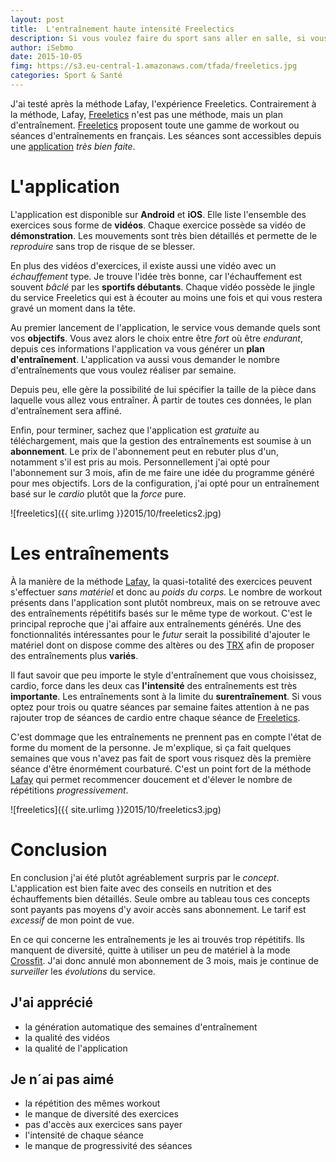 ```yaml
---
layout: post
title:  L'entraînement haute intensité Freelectics
description: Si vous voulez faire du sport sans aller en salle, si vous possédez un téléphone Freeletics est peut-être fait pour vous.
author: iSebmo
date: 2015-10-05
fimg: https://s3.eu-central-1.amazonaws.com/tfada/freeletics.jpg
categories: Sport & Santé
---
```


J'ai testé après la méthode Lafay, l'expérience Freeletics. Contrairement à la méthode, Lafay, [Freeletics][app] n'est pas une méthode, mais un plan d'entraînement. 
[Freeletics][app] proposent toute une gamme de workout ou séances d'entraînements en français. Les séances sont accessibles depuis une [application][app] *très bien faite*. 

# L'application 
L'application est disponible sur **Android** et **iOS**. Elle liste l'ensemble des exercices sous forme de **vidéos**. Chaque exercice possède sa vidéo de **démonstration**. Les mouvements sont très bien détaillés et permette de le *reproduire* sans trop de risque de se blesser. 

En plus des vidéos d'exercices, il existe aussi une vidéo avec un *échauffement* type. Je trouve l'idée très bonne, car l'échauffement est souvent *bâclé* par les **sportifs débutants**. 
Chaque vidéo possède le jingle du service Freeletics qui est à écouter au moins une fois et qui vous restera gravé un moment dans la tête. 

Au premier lancement de l'application, le service vous demande quels sont vos **objectifs**. Vous avez alors le choix entre être *fort* où être *endurant*, depuis ces informations l'application va vous générer un **plan d'entraînement**. L'application va aussi vous demander le nombre d'entraînements que vous voulez réaliser par semaine. 

Depuis peu, elle gère la possibilité de lui spécifier la taille de la pièce dans laquelle vous allez vous entraîner. À partir de toutes ces données, le plan d'entraînement sera affiné. 

Enfin, pour terminer, sachez que l'application est *gratuite* au téléchargement, mais que la gestion des entraînements est soumise à un **abonnement**. Le prix de l'abonnement peut en rebuter plus d'un, notamment s'il est pris au mois. Personnellement j'ai opté pour l'abonnement sur 3 mois, afin de me faire une idée du programme généré  pour mes objectifs. 
Lors de la configuration, j'ai opté pour un entraînement basé sur le *cardio* plutôt que la *force* pure. 

![freeletics]({{ site.urlimg }}2015/10/freeletics2.jpg)

# Les entraînements 
À la manière de la méthode [Lafay][Lafay], la quasi-totalité des exercices peuvent s'effectuer *sans matériel* et donc au *poids du corps.* Le nombre de workout présents dans l'application sont plutôt nombreux, mais on se retrouve avec des entraînements répétitifs basés sur le même type de workout. 
C'est le principal reproche que j'ai affaire aux entraînements générés. Une des fonctionnalités intéressantes pour le *futur* serait la possibilité d'ajouter le matériel dont on dispose comme des altères ou des [TRX][trx] afin de proposer des entraînements plus **variés**. 

Il faut savoir que peu importe le style d'entraînement que vous choisissez, cardio, force dans les deux cas **l'intensité** des entraînements est très **importante**. Les entraînements sont à la limite du **surentraînement**. Si vous optez pour trois ou quatre séances par semaine faites attention à ne pas rajouter trop de séances de cardio entre chaque séance de [Freeletics][app]. 

C'est dommage que les entraînements ne prennent pas en compte l'état de forme du moment de la personne. Je m'explique, si ça fait quelques semaines que vous n'avez pas fait de sport vous risquez dès la première séance d'être énormément courbaturé. 
C'est un point fort de la méthode [Lafay][Lafay] qui permet recommencer doucement et d'élever le nombre de répétitions *progressivement*. 

![freeletics]({{ site.urlimg }}2015/10/freeletics3.jpg)

# Conclusion 
En conclusion j'ai été plutôt agréablement surpris par le *concept*. L'application est bien faite avec des conseils en nutrition et des échauffements bien détaillés. Seule ombre au tableau tous ces concepts sont payants pas moyens d'y avoir accès sans abonnement. Le tarif est *excessif* de mon point de vue. 

En ce qui concerne les entraînements je les ai trouvés trop répétitifs. Ils manquent de diversité, quitte à utiliser un peu de matériel à la mode [Crossfit][Crossfit]. 
J'ai donc annulé mon abonnement de 3 mois, mais je continue de *surveiller* les *évolutions* du service. 

## J'ai apprécié 
* la génération automatique des semaines d'entraînement 
* la qualité des vidéos 
* la qualité de l'application 

## Je n´ai pas aimé 
* la répétition des mêmes workout
* le manque de diversité des exercices 
* pas d'accès aux exercices sans payer
* l'intensité de chaque séance 
* le manque de progressivité des séances 

[Lafay]: https://www.amazon.fr/dp/2851806424/?tag=tfadafr04-21
[app]: https://itunes.apple.com/fr/app/freeletics-workout-training/id654810212?l=en&mt=8&at=1l3vs3Y
[Crossfit]: https://www.amazon.fr/dp/2851808478/?tag=tfadafr04-21
[trx]: https://www.amazon.fr/dp/suspension/?tag=tfadafr04-21
 